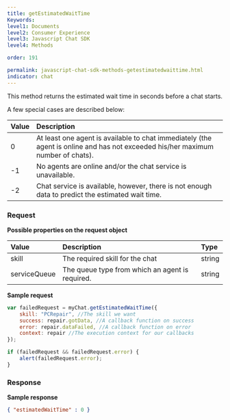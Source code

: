 ```yaml
---
title: getEstimatedWaitTime
Keywords:
level1: Documents
level2: Consumer Experience
level3: Javascript Chat SDK
level4: Methods

order: 191

permalink: javascript-chat-sdk-methods-getestimatedwaittime.html
indicator: chat
---
```


This method returns the estimated wait time in seconds before a chat starts.

A few special cases are described below:

| Value |	Description |
| :--- | :--- |
| 0 | At least one agent is available to chat immediately (the agent is online and has not exceeded his/her maximum number of chats). |
| -1	| No agents are online and/or the chat service is unavailable. |
| -2	| Chat service is available, however, there is not enough data to predict the estimated wait time. |

### Request

**Possible properties on the request object**

| Value | Description | Type |
| :--- | :--- | :--- |
| skill	| The required skill for the chat | string |
| serviceQueue | The queue type from which an agent is required. | string |

**Sample request**

```javascript
var failedRequest = myChat.getEstimatedWaitTime({
    skill: "PCRepair", //The skill we want
    success: repair.gotData, //A callback function on success
    error: repair.dataFailed, //A callback function on error
    context: repair //The execution context for our callbacks
});

if (failedRequest && failedRequest.error) {
    alert(failedRequest.error);
}
```                                                                                                                            
### Response

**Sample response**

```json
{ "estimatedWaitTime" : 0 }
```
